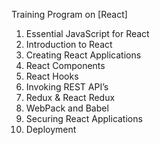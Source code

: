 Training Program on [React]


1. Essential JavaScript for React
2. Introduction to React
3. Creating React Applications
4. React Components 
5. React Hooks
6. Invoking REST API’s
7. Redux & React Redux
8. WebPack and Babel
9. Securing React Applications
10. Deployment



